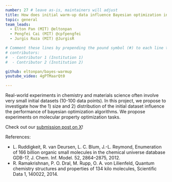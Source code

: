 ```yaml
---
number: 27 # leave as-is, maintainers will adjust
title: How does initial warm-up data influence Bayesian optimization in low-data experimental settings?
topic: general
team_leads:
  - Elton Pan (MIT) @eltonpan
  - Pengfei Cai (MIT) @cpfpengfei
  - Jurgis Ruza (MIT) @JurgisR

# Comment these lines by prepending the pound symbol (#) to each line to hide these elements
# contributors:
#  - Contributor 1 (Institution 1)
#  - Contributor 2 (Institution 2)

github: eltonpan/bayes-warmup
youtube_video: 4gPTMaarQt0

---
```


Real-world experiments in chemistry and materials science often involve very small initial datasets (10-100 data points). In this project, we propose to investigate how the 1) size and 2) distribution of the initial dataset influence the performance of bayesian optimization algorithms. We propose experiments on molecular property optimization tasks.

Check out our [submission post on X](https://twitter.com/pengfeicsci/status/1776721505361248278)!

References:
- L. Ruddigkeit, R. van Deursen, L. C. Blum, J.-L. Reymond, Enumeration of 166 billion organic small molecules in the chemical universe database GDB-17, J. Chem. Inf. Model. 52, 2864–2875, 2012.
- R. Ramakrishnan, P. O. Dral, M. Rupp, O. A. von Lilienfeld, Quantum chemistry structures and properties of 134 kilo molecules, Scientific Data 1, 140022, 2014.
